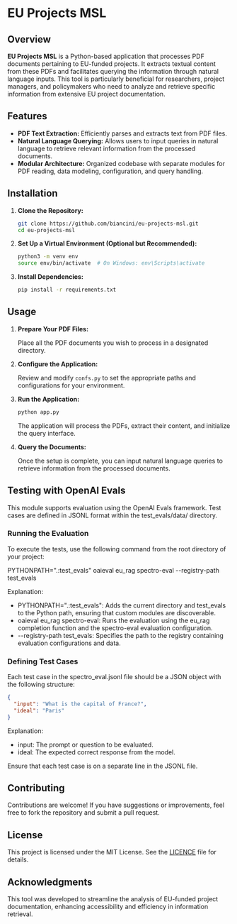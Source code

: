 # EU Projects MSL

## Overview

**EU Projects MSL** is a Python-based application that processes PDF documents pertaining to EU-funded projects. It extracts textual content from these PDFs and facilitates querying the information through natural language inputs. This tool is particularly beneficial for researchers, project managers, and policymakers who need to analyze and retrieve specific information from extensive EU project documentation.

## Features

- **PDF Text Extraction:** Efficiently parses and extracts text from PDF files.
- **Natural Language Querying:** Allows users to input queries in natural language to retrieve relevant information from the processed documents.
- **Modular Architecture:** Organized codebase with separate modules for PDF reading, data modeling, configuration, and query handling.

## Installation

1. **Clone the Repository:**

   ```bash
   git clone https://github.com/biancini/eu-projects-msl.git
   cd eu-projects-msl
   ```

2. **Set Up a Virtual Environment (Optional but Recommended):**

   ```bash
   python3 -m venv env
   source env/bin/activate  # On Windows: env\Scripts\activate
   ```

3. **Install Dependencies:**

   ```bash
   pip install -r requirements.txt
   ```

## Usage

1. **Prepare Your PDF Files:**

   Place all the PDF documents you wish to process in a designated directory.

2. **Configure the Application:**

   Review and modify `confs.py` to set the appropriate paths and configurations for your environment.

3. **Run the Application:**

   ```bash
   python app.py
   ```

   The application will process the PDFs, extract their content, and initialize the query interface.

4. **Query the Documents:**

   Once the setup is complete, you can input natural language queries to retrieve information from the processed documents.

## Testing with OpenAI Evals

This module supports evaluation using the OpenAI Evals framework. Test cases are defined in JSONL format within the test_evals/data/ directory.

### Running the Evaluation

To execute the tests, use the following command from the root directory of your project:

PYTHONPATH=".:test_evals" oaieval eu_rag spectro-eval --registry-path test_evals

Explanation:
-	PYTHONPATH=".:test_evals": Adds the current directory and test_evals to the Python path, ensuring that custom modules are discoverable.
-	oaieval eu_rag spectro-eval: Runs the evaluation using the eu_rag completion function and the spectro-eval evaluation configuration.
-	--registry-path test_evals: Specifies the path to the registry containing evaluation configurations and data.

### Defining Test Cases

Each test case in the spectro_eval.jsonl file should be a JSON object with the following structure:
```json
{
  "input": "What is the capital of France?",
  "ideal": "Paris"
}
```

Explanation:
-	input: The prompt or question to be evaluated.
-	ideal: The expected correct response from the model.

Ensure that each test case is on a separate line in the JSONL file.

## Contributing

Contributions are welcome! If you have suggestions or improvements, feel free to fork the repository and submit a pull request.

## License

This project is licensed under the MIT License. See the [LICENCE](LICENCE) file for details.

## Acknowledgments

This tool was developed to streamline the analysis of EU-funded project documentation, enhancing accessibility and efficiency in information retrieval.
